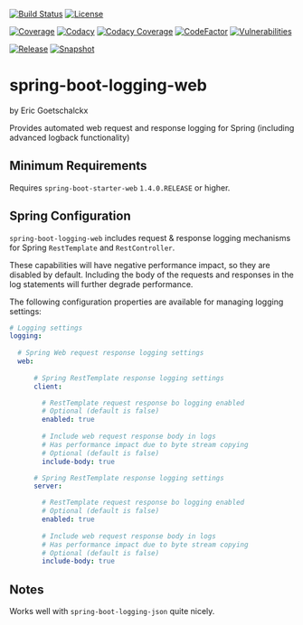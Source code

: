 [![Build Status](https://travis-ci.org/goetschalckx/spring-boot-logging-web.svg?branch=master)](https://travis-ci.org/goetschalckx/spring-boot-logging-web)
[![License](https://img.shields.io/github/license/goetschalckx/spring-boot-logging-web?color=4DC71F)](https://github.com/goetschalckx/spring-boot-logging-web/blob/master/LICENSE)

[![Coverage](https://codecov.io/gh/goetschalckx/spring-boot-logging-web/branch/master/graph/badge.svg)](https://codecov.io/gh/goetschalckx/spring-boot-logging-web)
[![Codacy](https://app.codacy.com/project/badge/Grade/39ea34a49b254b03bf84d5d1adbec00a)](https://www.codacy.com/gh/goetschalckx/spring-boot-logging-web?utm_source=github.com&amp;utm_medium=referral&amp;utm_content=goetschalckx/spring-boot-logging-web&amp;utm_campaign=Badge_Grade)
[![Codacy Coverage](https://app.codacy.com/project/badge/Coverage/39ea34a49b254b03bf84d5d1adbec00a)](https://www.codacy.com/gh/goetschalckx/spring-boot-logging-web?utm_source=github.com&utm_medium=referral&utm_content=goetschalckx/spring-boot-logging-web&utm_campaign=Badge_Coverage)
[![CodeFactor](https://www.codefactor.io/repository/github/goetschalckx/spring-boot-logging-web/badge)](https://www.codefactor.io/repository/github/goetschalckx/spring-boot-logging-web)
[![Vulnerabilities](https://snyk.io/test/github/goetschalckx/spring-boot-logging-web/badge.svg)](https://snyk.io/test/github/goetschalckx/spring-boot-logging-web)

[![Release](https://img.shields.io/nexus/r/io.github.goetschalckx/spring-boot-logging-web?color=4DC71F&label=release&server=https%3A%2F%2Foss.sonatype.org%2F)](https://search.maven.org/artifact/io.github.goetschalckx/spring-boot-logging-web)
[![Snapshot](https://img.shields.io/nexus/s/io.github.goetschalckx/spring-boot-logging-web?label=snapshot&server=https%3A%2F%2Foss.sonatype.org%2F)](https://oss.sonatype.org/#nexus-search;quick~spring-boot-logging-web)

# spring-boot-logging-web
by Eric Goetschalckx

Provides automated web request and response logging for Spring (including advanced logback functionality)

## Minimum Requirements
Requires `spring-boot-starter-web` `1.4.0.RELEASE` or higher.
  
## Spring Configuration
`spring-boot-logging-web` includes request & response logging mechanisms for Spring `RestTemplate` and `RestController`.

These capabilities will have negative performance impact, so they are disabled by default. Including the body of the requests and responses in the log statements will further degrade performance.

The following configuration properties are available for managing logging settings:

```yaml
# Logging settings 
logging:
  
  # Spring Web request response logging settings
  web:
      
      # Spring RestTemplate response logging settings
      client:

        # RestTemplate request response bo logging enabled
        # Optional (default is false)
        enabled: true
     
        # Include web request response body in logs
        # Has performance impact due to byte stream copying
        # Optional (default is false)
        include-body: true

      # Spring RestTemplate response logging settings
      server:

        # RestTemplate request response bo logging enabled
        # Optional (default is false)
        enabled: true
     
        # Include web request response body in logs
        # Has performance impact due to byte stream copying
        # Optional (default is false)
        include-body: true
```

## Notes
Works well with `spring-boot-logging-json` quite nicely.
